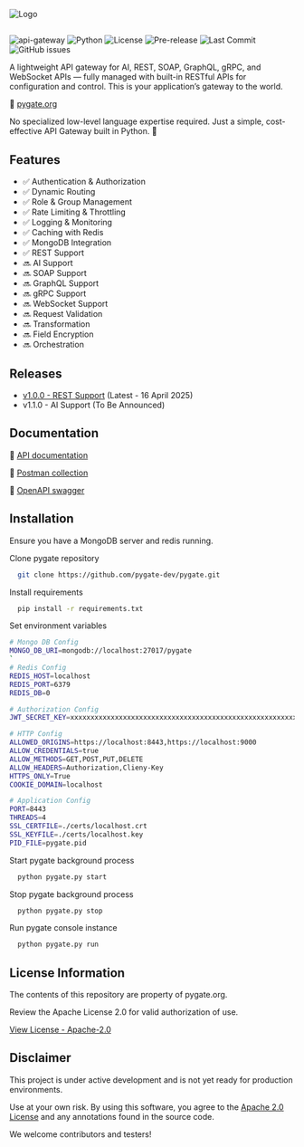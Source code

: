 
![Logo](https://i.ibb.co/Y5T8g9y/pygate-logo-white.png)

##

![api-gateway](https://img.shields.io/badge/API-Gateway-blue)
![Python](https://img.shields.io/badge/Python-3.10%2B-blue)
![License](https://img.shields.io/badge/license-Apache%202.0-green)
![Pre-release](https://img.shields.io/badge/release-pre--release-yellow)
![Last Commit](https://img.shields.io/github/last-commit/pypeople-dev/pygate)
![GitHub issues](https://img.shields.io/github/issues/pypeople-dev/pygate)

A lightweight API gateway for AI, REST, SOAP, GraphQL, gRPC, and WebSocket APIs — fully managed with built-in RESTful APIs for configuration and control. This is your application’s gateway to the world.

🔗 [pygate.org](https://pygate.org)

No specialized low-level language expertise required. Just a simple, cost-effective API Gateway built in Python. 🐍


## Features
- ✅ Authentication & Authorization
- ✅ Dynamic Routing
- ✅ Role & Group Management
- ✅ Rate Limiting & Throttling
- ✅ Logging & Monitoring
- ✅ Caching with Redis
- ✅ MongoDB Integration
- ✅ REST Support
- 🔜 AI Support
- 🔜 SOAP Support
- 🔜 GraphQL Support
- 🔜 gRPC Support
- 🔜 WebSocket Support
- 🔜 Request Validation
- 🔜 Transformation
- 🔜 Field Encryption
- 🔜 Orchestration


## Releases
- [v1.0.0 - REST Support](https://github.com/pygate-dev/pygate/releases) (Latest - 16 April 2025)
- v1.1.0 - AI Support (To Be Announced)


## Documentation
🔗 [API documentation](https://pygate.org/docs)

🔗 [Postman collection](https://pygate.org/docs/pm/v1.0.0)

🔗 [OpenAPI swagger](https://pygate.org/docs/openapi/v1.0.0)


## Installation
Ensure you have a MongoDB server and redis running.

Clone pygate repository

```bash
  git clone https://github.com/pygate-dev/pygate.git
```

Install requirements

```bash
  pip install -r requirements.txt
```

Set environment variables
```bash
# Mongo DB Config
MONGO_DB_URI=mongodb://localhost:27017/pygate
`
# Redis Config
REDIS_HOST=localhost
REDIS_PORT=6379
REDIS_DB=0

# Authorization Config
JWT_SECRET_KEY=xxxxxxxxxxxxxxxxxxxxxxxxxxxxxxxxxxxxxxxxxxxxxxxxxxxxxxxxxxxxxxxx

# HTTP Config
ALLOWED_ORIGINS=https://localhost:8443,https://localhost:9000
ALLOW_CREDENTIALS=true
ALLOW_METHODS=GET,POST,PUT,DELETE
ALLOW_HEADERS=Authorization,Clieny-Key
HTTPS_ONLY=True
COOKIE_DOMAIN=localhost

# Application Config
PORT=8443
THREADS=4
SSL_CERTFILE=./certs/localhost.crt
SSL_KEYFILE=./certs/localhost.key
PID_FILE=pygate.pid
```

Start pygate background process
    
```bash
  python pygate.py start
```

Stop pygate background process
    
```bash
  python pygate.py stop
```

Run pygate console instance
    
```bash
  python pygate.py run
```


## License Information
The contents of this repository are property of pygate.org.

Review the Apache License 2.0 for valid authorization of use.

[View License - Apache-2.0](https://www.apache.org/licenses/LICENSE-2.0)


## Disclaimer
This project is under active development and is not yet ready for production environments.

Use at your own risk. By using this software, you agree to the [Apache 2.0 License](https://www.apache.org/licenses/LICENSE-2.0) and any annotations found in the source code.

We welcome contributors and testers!
